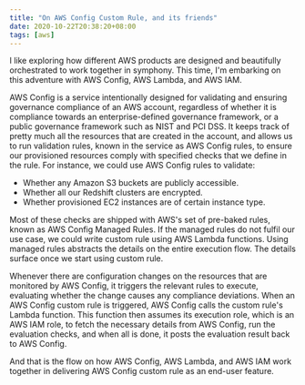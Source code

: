 ```yaml
---
title: "On AWS Config Custom Rule, and its friends"
date: 2020-10-22T20:38:20+08:00
tags: [aws]
---
```

I like exploring how different AWS products are designed and beautifully orchestrated to work together in symphony. This time, I'm embarking on this adventure with AWS Config, AWS Lambda, and AWS IAM.

AWS Config is a service intentionally designed for validating and ensuring governance compliance of an AWS account, regardless of whether it is compliance towards an enterprise-defined governance framework, or a public governance framework such as NIST and PCI DSS. It keeps track of pretty much all the resources that are created in the account, and allows us to run validation rules, known in the service as AWS Config rules, to ensure our provisioned resources comply with specified checks that we define in the rule. For instance, we could use AWS Config rules to validate:

  - Whether any Amazon S3 buckets are publicly accessible.
  - Whether all our Redshift clusters are encrypted.
  - Whether provisioned EC2 instances are of certain instance type.

Most of these checks are shipped with AWS's set of pre-baked rules, known as AWS Config Managed Rules. If the managed rules do not fulfil our use case, we could write custom rule using AWS Lambda functions. Using managed rules abstracts the details on the entire execution flow. The details surface once we start using custom rule.

Whenever there are configuration changes on the resources that are monitored by AWS Config, it triggers the relevant rules to execute, evaluating whether the change causes any compliance deviations. When an AWS Config custom rule is triggered, AWS Config calls the custom rule's Lambda function. This function then assumes its execution role, which is an AWS IAM role, to fetch the necessary details from AWS Config, run the evaluation checks, and when all is done, it posts the evaluation result back to AWS Config.

And that is the flow on how AWS Config, AWS Lambda, and AWS IAM work together in delivering AWS Config custom rule as an end-user feature.
